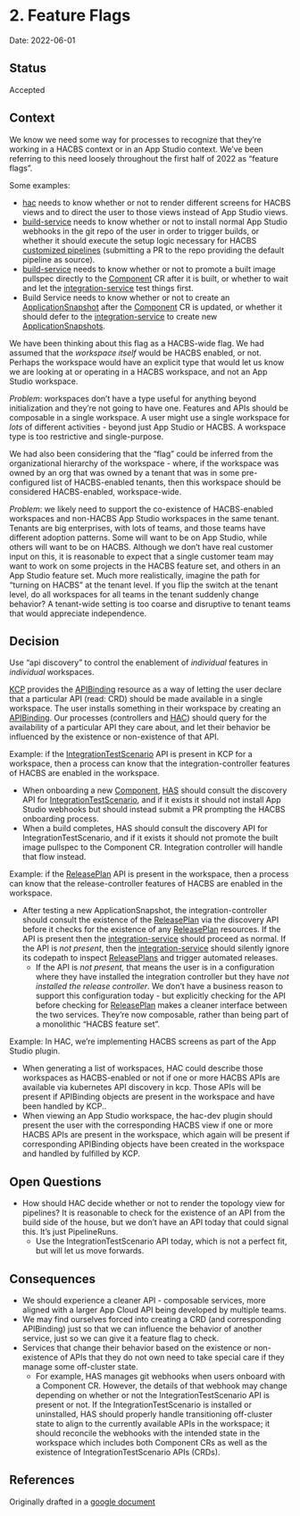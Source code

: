 # 2. Feature Flags

Date: 2022-06-01

## Status

Accepted

## Context

We know we need some way for processes to recognize that they’re working in a HACBS context or in an
App Studio context. We’ve been referring to this need loosely throughout the first half of 2022 as
“feature flags”.

Some examples:

- [hac] needs to know whether or not to render different screens
  for HACBS views and to direct the user to those views instead of App Studio views.
- [build-service] needs to know whether or not to install normal App Studio
  webhooks in the git repo of the user in order to trigger builds, or whether it should execute the
  setup logic necessary for HACBS [customized pipelines]
  (submitting a PR to the repo providing the default pipeline as source).
- [build-service] needs to know whether or not to promote a built image pullspec
  directly to the [Component] CR after it is built,
  or whether to wait and let the [integration-service] test things first.
- Build Service needs to know whether or not to create an [ApplicationSnapshot] after the
  [Component] CR is updated, or whether it should defer to the [integration-service] to create new
  [ApplicationSnapshots].

We have been thinking about this flag as a HACBS-wide flag. We had assumed that the *workspace
itself* would be HACBS enabled, or not. Perhaps the workspace would have an explicit type that
would let us know we are looking at or operating in a HACBS workspace, and not an App Studio
workspace.

*Problem*: workspaces don’t have a type useful for anything beyond initialization and they’re not
going to have one. Features and APIs should be composable in a single workspace. A user might use
a single workspace for *lots* of different activities - beyond just App Studio or HACBS. A workspace
type is too restrictive and single-purpose.

We had also been considering that the “flag” could be inferred from the organizational hierarchy of
the workspace - where, if the workspace was owned by an org that was owned by a tenant that was in
some pre-configured list of HACBS-enabled tenants, then this workspace should be considered
HACBS-enabled, workspace-wide.

*Problem*: we likely need to support the co-existence of HACBS-enabled workspaces and non-HACBS App
Studio workspaces in the same tenant. Tenants are big enterprises, with lots of teams, and those
teams have different adoption patterns. Some will want to be on App Studio, while others will want
to be on HACBS. Although we don’t have real customer input on this, it is reasonable to expect that
a single customer team may want to work on some projects in the HACBS feature set, and others in an
App Studio feature set. Much more realistically, imagine the path for “turning on HACBS” at the
tenant level. If you flip the switch at the tenant level, do all workspaces for all teams in the
tenant suddenly change behavior? A tenant-wide setting is too coarse and disruptive to tenant teams
that would appreciate independence.

## Decision

Use “api discovery” to control the enablement of *individual* features in *individual* workspaces.

[KCP] provides the [APIBinding] resource as a way of letting the user declare that a particular API
(read: CRD) should be made available in a single workspace. The user installs something in their
workspace by creating an [APIBinding]. Our processes (controllers and [HAC]) should query for the
availability of a particular API they care about, and let their behavior be influenced by the
existence or non-existence of that API.

Example: if the [IntegrationTestScenario] API is present in KCP for a workspace, then a process can
know that the integration-controller features of HACBS are enabled in the workspace.

- When onboarding a new [Component], [HAS] should consult the discovery
  API for [IntegrationTestScenario], and if it exists it should not
  install App Studio webhooks but should instead submit a PR
  prompting the HACBS onboarding process.
- When a build completes, HAS should consult the discovery API for
  IntegrationTestScenario, and if it exists it should not promote
  the built image pullspec to the Component CR. Integration
  controller will handle that flow instead.

Example: if the [ReleasePlan] API is present in the workspace, then a
process can know that the release-controller features of HACBS are
enabled in the workspace.

- After testing a new ApplicationSnapshot, the integration-controller
  should consult the existence of the [ReleasePlan] via the discovery
  API before it checks for the existence of any [ReleasePlan]
  resources. If the API is present then the [integration-service]
  should proceed as normal. If the API is *not present*, then the
  [integration-service] should silently ignore its codepath to
  inspect [ReleasePlans] and trigger automated releases.
  - If the API is *not present,* that means the user is in a
    configuration where they have installed the integration
    controller but they have *not installed the release
    controller*. We don’t have a business reason to support this
    configuration today - but explicitly checking for the API
    before checking for [ReleasePlan] makes a cleaner interface
    between the two services. They’re now composable, rather than
    being part of a monolithic “HACBS feature set”.

Example: In HAC, we’re implementing HACBS screens as part of the App
Studio plugin.

- When generating a list of workspaces, HAC could describe those
  workspaces as HACBS-enabled or not if one or more HACBS APIs are
  available via kubernetes API discovery in kcp. Those APIs will be
  present if APIBinding objects are present in the workspace and
  have been handled by KCP..
- When viewing an App Studio workspace, the hac-dev plugin should
  present the user with the corresponding HACBS view if one or more
  HACBS APIs are present in the workspace, which again will be
  present if corresponding APIBinding objects have been created in
  the workspace and handled by fulfilled by KCP.

## Open Questions

- How should HAC decide whether or not to render the topology view for
  pipelines? It is reasonable to check for the existence of an API
  from the build side of the house, but we don’t have an API today
  that could signal this. It’s just PipelineRuns.
  - Use the IntegrationTestScenario API today, which is not a
    perfect fit, but will let us move forwards.

## Consequences

- We should experience a cleaner API - composable services, more
  aligned with a larger App Cloud API being developed by multiple
  teams.
- We may find ourselves forced into creating a CRD (and corresponding
  APIBinding) just so that we can influence the behavior of another
  service, just so we can give it a feature flag to check.
- Services that change their behavior based on the existence or
  non-existence of APIs that they do not own need to take special
  care if they manage some off-cluster state.
  - For example, HAS manages git webhooks when users onboard with a
    Component CR. However, the details of that webhook may change
    depending on whether or not the IntegrationTestScenario API is
    present or not. If the IntegrationTestScenario is installed or
    uninstalled, HAS should properly handle transitioning
    off-cluster state to align to the currently available APIs in
    the workspace; it should reconcile the webhooks with the
    intended state in the workspace which includes both Component
    CRs as well as the existence of IntegrationTestScenario APIs
    (CRDs).

## References

Originally drafted in a [google document](https://docs.google.com/document/d/1KcXWZ8VGUg_iR0RjdGuDYedP8ZW63XCgF26KZUNgpeQ/edit)

[hac]: ../book/hybrid-application-console.md
[has]: ../book/application-service.md
[build-service]: ../book/build-service.md
[integration-service]: ../book/integration-service.md
[customized pipelines]: https://issues.redhat.com/browse/HACBS-9
[KCP]: ../ref/kcp.md
[APIBinding]: ../ref/kcp.md#apibinding
[Component]: ../ref/application-environment-api.md#component
[ApplicationSnapshot]: ../ref/application-environment-api.md#applicationsnapshot
[ApplicationSnapshots]: ref/application-environment-api.md#applicationsnapshot
[ReleasePlan]: ../ref/release-service-api.md#releaseplan
[ReleasePlans]: ../ref/release-service-api.md#releaseplan
[IntegrationTestScenario]: ../ref/integration-service-api.md#integrationtestscenario
